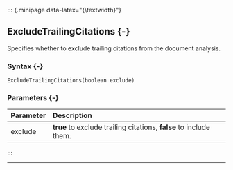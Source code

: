 ::: {.minipage data-latex="{\textwidth}"}
## ExcludeTrailingCitations {-}

Specifies whether to exclude trailing citations from the document analysis.

### Syntax {-}

```{sql}
ExcludeTrailingCitations(boolean exclude)
```

### Parameters {-}

**Parameter** | **Description**
| :-- | :-- |
exclude | **true** to exclude trailing citations, **false** to include them.
:::

***